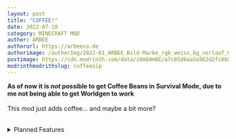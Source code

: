 ```yaml
---
layout: post
title: "COFFEE!"
date: 2022-07-18
category: MINECRAFT MOD
author: ARBEE
authorurl: https://arbeeco.de
authorimage: /authorImg/2022-01_ARBEE_Bild-Marke_rgb_weiss_bg_verlauf_01.png
postimage: https://cdn.modrinth.com/data/zOmQ4mBE/a7c85d6aa5a562d2fc8b8514d9851ecee823eca7.png
modrinthmodrithslug: coffeesip
---
```


__As of now it is *not* possible to get Coffee Beans in Survival Mode, due to me not being able to get Worldgen to work__
<br><br>
This mod just adds coffee... and maybe a bit more?
<br><br>
<details>
<summary>Planned Features</summary>
<ul>
<li>Coffee Machiene (working like Brewing Stand)</li>
<li>Generate Coffeebeans in the World</li>
<li>Add Interop with other mods like <a href="https://modrinth.com/mod/chocolate-bar" target="_blank">Chocolate Bar</a> from woody</li>
</ul>
</details>
